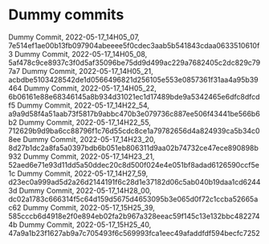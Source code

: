 # Dummy commits

Dummy Commit, 2022-05-17_14H05_07, 7e514ef1ae00b13fb097904abeeee5f0cdec3aab5b541843cdaa0633510610f3
Dummy Commit, 2022-05-17_14H05_08, 5af478c9ce8937c3f0d5af35096be75dd9d499ac229a7682405c2dc829c797a7
Dummy Commit, 2022-05-17_14H05_21, acbdbe5103428542de1d0566496821d256105e553e0857361f31aa4a95b39464
Dummy Commit, 2022-05-17_14H05_22, 6b06161e88e68346145a8b934d31021ec1d17489bde9a5342465e6dfc8dfcdf5
Dummy Commit, 2022-05-17_14H22_54, a9a9d58f4a51aab73f5817b9abbc470b3e079736c887ee506f43441be566b6b2
Dummy Commit, 2022-05-17_14H22_55, 712629b9d9ba6cc88796f1c76d55cdc8ce1a79782656d4a824939ca5b34c08ee
Dummy Commit, 2022-05-17_14H23_20, 8d27b1dc2a8fa5a0397bdb6b051eb806311d9aa02b74732ce47ece890898b932
Dummy Commit, 2022-05-17_14H23_21, 52aed6e71e93d11dd5a50ddec20c8d500f024e4e051bf8adad6126590ccf5e1c
Dummy Commit, 2022-05-17_14H27_59, d23ec0a999ad5d2a26d2144191f6c28d1e37182d06c5ab040b19daa1cd62443d
Dummy Commit, 2022-05-17_14H28_00, dc02a1783c666314f5c64d159d5675d4653095b3e065d0f72c1ccba52665ac62
Dummy Commit, 2022-05-17_15H25_39, 585cccb6d4918e2f0e894eb02fa2b967a328eeac59f145c13e132bbc4822744b
Dummy Commit, 2022-05-17_15H25_40, 47a9a1b23f1627ab9a7c705493f6c569993fca1eec49afaddfdf594becfc7252
